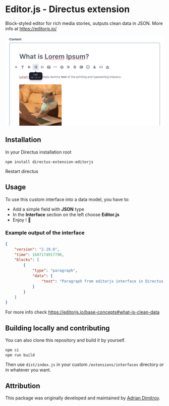 # Editor.js - Directus extension

Block-styled editor for rich media stories, outputs clean data in JSON. More info at https://editorjs.io/

![](https://raw.githubusercontent.com/formula-micro/directus-extension-editorjs-interface/main/screenshot.png)

## Installation

In your Directus installation root

```
npm install directus-extension-editorjs
```

Restart directus

## Usage

To use this custom interface into a data model, you have to:

- Add a simple field with **JSON** type
- In the **Interface** section on the left choose **Editor.js**
- Enjoy ! 🎉

### Example output of the interface

```json
{
	"version": "2.19.0",
	"time": 1607174917790,
	"blocks": [
		{
			"type": "paragraph",
			"data": {
				"text": "Paragraph from editorjs interface in Directus."
			}
		}
	]
}
```


For more info check https://editorjs.io/base-concepts#what-is-clean-data


## Building locally and contributing

You can also clone this repository and build it by yourself.

```
npm ci
npm run build
```

Then use `dist/index.js` in your custom `/extensions/interfaces` directory or in whatever you want.

## Attribution
This package was originally developed and maintained by [Adrian Dimitrov](https://github.com/dimitrov-adrian).
